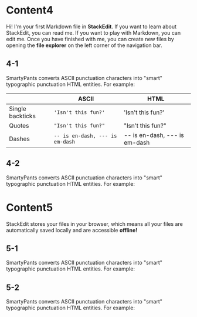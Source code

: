 # Content4

Hi! I'm your first Markdown file in **StackEdit**. If you want to learn about StackEdit, you can read me. If you want to play with Markdown, you can edit me. Once you have finished with me, you can create new files by opening the **file explorer** on the left corner of the navigation bar.


## 4-1

SmartyPants converts ASCII punctuation characters into "smart" typographic punctuation HTML entities. For example:

|                |ASCII                          |HTML                         |
|----------------|-------------------------------|-----------------------------|
|Single backticks|`'Isn't this fun?'`            |'Isn't this fun?'            |
|Quotes          |`"Isn't this fun?"`            |"Isn't this fun?"            |
|Dashes          |`-- is en-dash, --- is em-dash`|-- is en-dash, --- is em-dash|


## 4-2

SmartyPants converts ASCII punctuation characters into "smart" typographic punctuation HTML entities. For example:



# Content5

StackEdit stores your files in your browser, which means all your files are automatically saved locally and are accessible **offline!**

## 5-1

SmartyPants converts ASCII punctuation characters into "smart" typographic punctuation HTML entities. For example:


## 5-2

SmartyPants converts ASCII punctuation characters into "smart" typographic punctuation HTML entities. For example:
